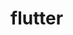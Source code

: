 # flutter

<script src="https://giscus.app/client.js"
        data-repo="malikkurosaki/makurostudio"
        data-repo-id="R_kgDOG4hhmw"
        data-category="flutter"
        data-category-id="flutter-01"
        data-mapping="flutter"
        data-strict="0"
        data-reactions-enabled="1"
        data-emit-metadata="0"
        data-input-position="bottom"
        data-theme="preferred_color_scheme"
        data-lang="id"
        crossorigin="anonymous"
        async>
</script>